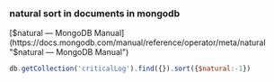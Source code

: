 ###  natural sort in documents in mongodb


[$natural — MongoDB Manual](https://docs.mongodb.com/manual/reference/operator/meta/natural "$natural — MongoDB Manual")


 

```js
db.getCollection('criticalLog').find({}).sort({$natural:-1})
```
